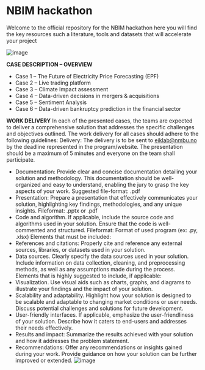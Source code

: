 # NBIM hackathon 

Welcome to the official repository for the NBIM hackathon 
here you will find the key resources such a literature, tools and datasets that will accelerate your project 

![image](https://github.com/Eik-Lab/nbim-hackathon/assets/37374275/4e3f555a-2a7a-402d-bd1c-72d6bc0992da)

**CASE DESCRIPTION – OVERVIEW**
* Case 1 – The Future of Electricity Price Forecasting (EPF)  
* Case 2 – Live trading platform
* Case 3 – Climate Impact assessment 
*	Case 4 – Data-driven decisions in mergers & acquisitions 
*	Case 5 – Sentiment Analysis      
*	Case 6 – Data-driven bankruptcy prediction in the financial sector  

**WORK DELIVERY**
In each of the presented cases, the teams are expected to deliver a comprehensive solution that addresses the specific challenges and objectives outlined. The work delivery for all cases should adhere to the following guidelines: 
Delivery:
The delivery is to be sent to eiklab@nmbu.no by the deadline represented in the program/website. The presentation should be a maximum of 5 minutes and everyone on the team shall participate.
* Documentation: Provide clear and concise documentation detailing your solution and methodology. This documentation should be well-organized and easy to understand, enabling the jury to grasp the key aspects of your work. Suggested file-format: .pdf
*	Presentation: Prepare a presentation that effectively communicates your solution, highlighting key findings, methodologies, and any unique insights. Fileformat: .pptx or .pdf
*	Code and algorithm. If applicable, include the source code and algorithms used in your solution. Ensure that the code is well-commented and structured. Fileformat: Format of used program (ex: .py, .xlsx)
Elements that must be included:
*	References and citations: Properly cite and reference any external sources, libraries, or datasets used in your solution. 
*	Data sources. Clearly specify the data sources used in your solution. Include information on data collection, cleaning, and preprocessing methods, as well as any assumptions made during the process.
Elements that is highly suggested to include, if applicable:
*	Visualization. Use visual aids such as charts, graphs, and diagrams to illustrate your findings and the impact of your solution. 
*	Scalability and adaptability. Highlight how your solution is designed to be scalable and adaptable to changing market conditions or user needs. Discuss potential challenges and solutions for future development.
*	User-friendly interfaces. If applicable, emphasize the user-friendliness of your solution. Describe how it caters to end-users and addresses their needs effectively.
*	Results and impact: Summarize the results achieved with your solution and how it addresses the problem statement. 
*	Recommendations: Offer any recommendations or insights gained during your work. Provide guidance on how your solution can be further improved or extended.
![image](https://github.com/Eik-Lab/NBIM-hackathon/assets/91673370/72be5b7e-9cb7-46e3-bded-6c4d9d9b145b)
